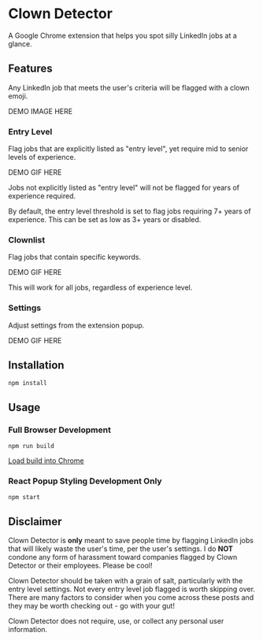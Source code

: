 # Clown Detector
A Google Chrome extension that helps you spot silly LinkedIn jobs at a glance.

## Features
Any LinkedIn job that meets the user's criteria will be flagged with a clown emoji.

DEMO IMAGE HERE

### Entry Level
Flag jobs that are explicitly listed as "entry level", yet require mid to senior levels of experience.

DEMO GIF HERE

Jobs not explicitly listed as "entry level" will not be flagged for years of experience required.

By default, the entry level threshold is set to flag jobs requiring 7+ years of experience. This can be set as low as 3+ years or disabled.

### Clownlist
Flag jobs that contain specific keywords.

DEMO GIF HERE

This will work for all jobs, regardless of experience level.

### Settings
Adjust settings from the extension popup.

DEMO GIF HERE

## Installation
```
npm install
```

## Usage
### Full Browser Development
```
npm run build
```
[Load build into Chrome](https://developer.chrome.com/docs/extensions/mv3/getstarted/development-basics/#load-unpacked)

### React Popup Styling Development Only
```
npm start
```

## Disclaimer
Clown Detector is **only** meant to save people time by flagging LinkedIn jobs that will likely waste the user's time, per the user's settings. I do **NOT** condone any form of harassment toward companies flagged by Clown Detector or their employees. Please be cool!

Clown Detector should be taken with a grain of salt, particularly with the entry level settings. Not every entry level job flagged is worth skipping over. There are many factors to consider when you come across these posts and they may be worth checking out - go with your gut!

Clown Detector does not require, use, or collect any personal user information.
